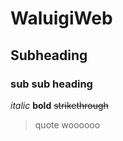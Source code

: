 # WaluigiWeb
## Subheading
### sub sub heading


*italic*
**bold**
~~strikethrough~~


> quote
woooooo
